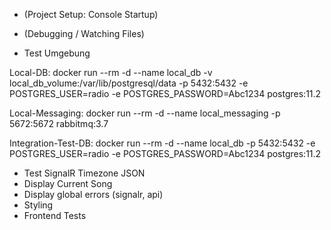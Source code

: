- (Project Setup: Console Startup)
- (Debugging / Watching Files)

- Test Umgebung

Local-DB:
docker run --rm -d --name local_db -v local_db_volume:/var/lib/postgresql/data -p 5432:5432 -e POSTGRES_USER=radio -e POSTGRES_PASSWORD=Abc1234 postgres:11.2

Local-Messaging:
docker run --rm -d --name local_messaging -p 5672:5672 rabbitmq:3.7

Integration-Test-DB:
docker run --rm -d --name local_db -p 5432:5432 -e POSTGRES_USER=radio -e POSTGRES_PASSWORD=Abc1234 postgres:11.2

- Test SignalR Timezone JSON
- Display Current Song
- Display global errors (signalr, api)
- Styling
- Frontend Tests